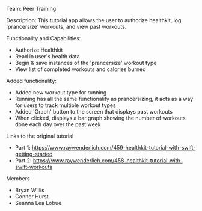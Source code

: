 Team:
Peer Training

Description:
This tutorial app allows the user to authorize healthkit, log 'prancersize' workouts, and view past workouts.

Functionality and Capabilities:
- Authorize Healthkit
- Read in user's health data
- Begin & save instances of the 'prancersize' workout type
- View list of completed workouts and calories burned

Added functionality:
- Added new workout type for running
- Running has all the same functionality as prancersizing, it acts as a way for users to track multiple workout types
- Added 'Graph' button to the screen that displays past workouts
- When clicked, displays a bar graph showing the number of workouts done each day over the past week

Links to the original tutorial
- Part 1: https://www.raywenderlich.com/459-healthkit-tutorial-with-swift-getting-started
- Part 2: https://www.raywenderlich.com/458-healthkit-tutorial-with-swift-workouts

Members
- Bryan Willis
- Conner Hurst
- Seanna Lea Lobue
